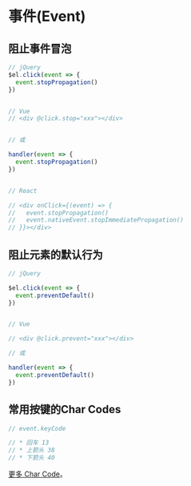 # 事件(Event)
## 阻止事件冒泡
```js
// jQuery
$el.click(event => {
  event.stopPropagation()
})


// Vue
// <div @click.stop="xxx"></div>


// 或

handler(event => {
  event.stopPropagation()
})


// React

// <div onClick={(event) => {
//   event.stopPropagation()
//   event.nativeEvent.stopImmediatePropagation()
// }}></div>
```

## 阻止元素的默认行为
```js
// jQuery

$el.click(event => {
  event.preventDefault()
})


// Vue

// <div @click.prevent="xxx"></div>

// 或

handler(event => {
  event.preventDefault()
})
```

## 常用按键的Char Codes
```js
// event.keyCode

// * 回车 13
// * 上箭头 38
// * 下箭头 40
```
[更多 Char Code](https://www.cambiaresearch.com/articles/15/javascript-char-codes-key-codes)。